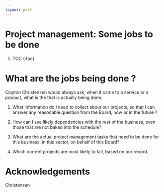 ```yaml
---
layout: post
---
```


# Project management: Some jobs to be done


1. TOC
{:toc}

# What are the jobs being done ?

Clayton Christensen would always ask, when it came to a service or a product, what is the that is actually being done. 

1. What information do I need to collect about our projects, so that I can answer any reasonable question from the Board, now or in the future ?

1. How can I see likely dependencies with the rest of the business, even those that are not baked into the schedule?

1. What are the actual project management tasks that need to be done for this business, in this sector, on behalf of this Board?

1. Which current projects are most likely to fail, based on our record. 





# Acknowledgements
Christensen
